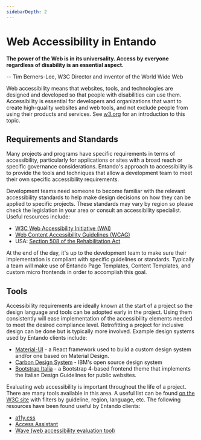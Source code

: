 ```yaml
---
sidebarDepth: 2
---
```


# Web Accessibility in Entando

**The power of the Web is in its universality. Access by everyone regardless of disability is an essential aspect.**

-- Tim Berners-Lee, W3C Director and inventor of the World Wide Web

Web accessibility means that websites, tools, and technologies are designed and developed so that people with
disabilities can use them. Accessibility is essential for developers and organizations that want to create high-quality
websites and web tools, and not exclude people from using their products and services.
See [w3.org](https://www.w3.org/WAI/fundamentals/accessibility-intro/) for an introduction to this topic.

## Requirements and Standards

Many projects and programs have specific requirements in terms of accessibility, particularly for applications
or sites with a broad reach or specific governance considerations. Entando's approach to accessibility is to provide the
tools and techniques that allow a development team to meet their own specific accessibility requirements.

Development teams need someone to become familiar with the relevant accessibility standards to help make design
decisions on how they can be applied to specific projects. These standards may vary by region so please check the
legislation in your area or consult an accessibility specialist. Useful resources include:

* [W3C Web Accessibility Initiative (WAI)](https://www.w3.org/WAI/design-develop/)
* [Web Content Accessibility Guidelines (WCAG)](https://www.w3.org/WAI/standards-guidelines/wcag/)
* USA: [Section 508 of the Rehabilitation Act](https://www.section508.gov/manage/laws-and-policies)

At the end of the day, it's up to the development team to make sure their implementation is compliant with specific guidelines or standards. Typically a team will make use of Entando Page Templates, Content Templates, and custom micro frontends in order to accomplish this goal.

## Tools

Accessibility requirements are ideally known at the start of a project so the design language and tools can be adopted early in the project. Using them consistently will ease implementation of the accessibility elements needed to meet the desired compliance level. Retrofitting a project for inclusive design can be done but is typically more involved. Example
design systems used by Entando clients include:

* [Material-UI](https://material-ui.com/) - a React framework used to build a custom design system and/or one based on Material Design.
* [Carbon Design System](https://www.carbondesignsystem.com/) - IBM's open source design system
* [Bootstrap Italia](https://github.com/italia/bootstrap-italia) - a Bootstrap 4-based frontend theme that implements
  the Italian Design Guidelines for public websites.

Evaluating web accessibility is important throughout the life of a project. There are many tools available in this area. A useful list can be found [on the W3C site](https://www.w3.org/WAI/ER/tools/) with filters by guideline, region, language, etc. The following resources have been found useful by Entando clients: 

* [a11y.css](https://chrome.google.com/webstore/detail/a11ycss/iolfinldndiiobhednboghogkiopppid)
* [Access Assistant](https://chrome.google.com/webstore/detail/access-assistant/ojiighldhdmahfdnhfdebnpmlbiemdfm)
* [Wave (web accessibility evaluation tool)](https://wave.webaim.org/)




